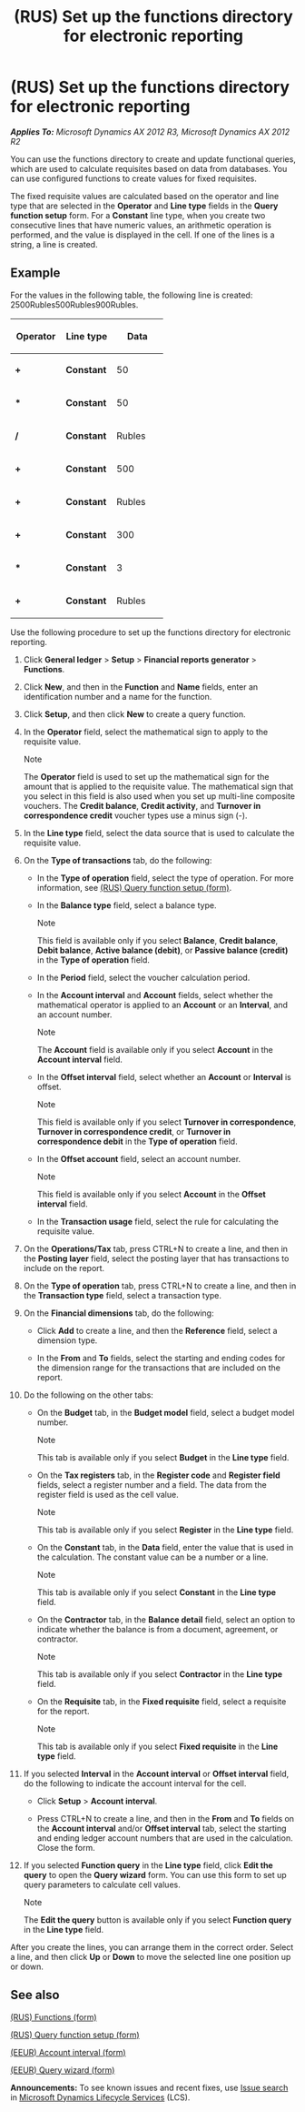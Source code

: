 ﻿---
title: (RUS) Set up the functions directory for electronic reporting
TOCTitle: (RUS) Set up the functions directory for electronic reporting
ms:assetid: a4ea6b5e-f7da-4a85-a21d-2477417fff98
ms:mtpsurl: https://technet.microsoft.com/en-us/library/JJ677638(v=AX.60)
ms:contentKeyID: 49384941
ms.date: 04/18/2014
mtps_version: v=AX.60
f1_keywords:
- reporting
- functions
- electronic reporting
- functions directory
---

# (RUS) Set up the functions directory for electronic reporting 


_**Applies To:** Microsoft Dynamics AX 2012 R3, Microsoft Dynamics AX 2012 R2_

You can use the functions directory to create and update functional queries, which are used to calculate requisites based on data from databases. You can use configured functions to create values for fixed requisites.

The fixed requisite values are calculated based on the operator and line type that are selected in the **Operator** and **Line type** fields in the **Query function setup** form. For a **Constant** line type, when you create two consecutive lines that have numeric values, an arithmetic operation is performed, and the value is displayed in the cell. If one of the lines is a string, a line is created.

## Example

For the values in the following table, the following line is created: 2500Rubles500Rubles900Rubles.

<table>
<colgroup>
<col style="width: 33%" />
<col style="width: 33%" />
<col style="width: 33%" />
</colgroup>
<thead>
<tr class="header">
<th><p><strong>Operator</strong></p></th>
<th><p><strong>Line type</strong></p></th>
<th><p><strong>Data</strong></p></th>
</tr>
</thead>
<tbody>
<tr class="odd">
<td><p><strong>+</strong></p></td>
<td><p><strong>Constant</strong></p></td>
<td><p>50</p></td>
</tr>
<tr class="even">
<td><p><strong>*</strong></p></td>
<td><p><strong>Constant</strong></p></td>
<td><p>50</p></td>
</tr>
<tr class="odd">
<td><p><strong>/</strong></p></td>
<td><p><strong>Constant</strong></p></td>
<td><p>Rubles</p></td>
</tr>
<tr class="even">
<td><p><strong>+</strong></p></td>
<td><p><strong>Constant</strong></p></td>
<td><p>500</p></td>
</tr>
<tr class="odd">
<td><p><strong>+</strong></p></td>
<td><p><strong>Constant</strong></p></td>
<td><p>Rubles</p></td>
</tr>
<tr class="even">
<td><p><strong>+</strong></p></td>
<td><p><strong>Constant</strong></p></td>
<td><p>300</p></td>
</tr>
<tr class="odd">
<td><p><strong>*</strong></p></td>
<td><p><strong>Constant</strong></p></td>
<td><p>3</p></td>
</tr>
<tr class="even">
<td><p><strong>+</strong></p></td>
<td><p><strong>Constant</strong></p></td>
<td><p>Rubles</p></td>
</tr>
</tbody>
</table>


Use the following procedure to set up the functions directory for electronic reporting.

1.  Click **General ledger** \> **Setup** \> **Financial reports generator** \> **Functions**.

2.  Click **New**, and then in the **Function** and **Name** fields, enter an identification number and a name for the function.

3.  Click **Setup**, and then click **New** to create a query function.

4.  In the **Operator** field, select the mathematical sign to apply to the requisite value.
    

    > [!NOTE]
    > <P>The <STRONG>Operator</STRONG> field is used to set up the mathematical sign for the amount that is applied to the requisite value. The mathematical sign that you select in this field is also used when you set up multi-line composite vouchers. The <STRONG>Credit balance</STRONG>, <STRONG>Credit activity</STRONG>, and <STRONG>Turnover in correspondence credit</STRONG> voucher types use a minus sign (-).</P>



5.  In the **Line type** field, select the data source that is used to calculate the requisite value.

6.  On the **Type of transactions** tab, do the following:
    
      - In the **Type of operation** field, select the type of operation. For more information, see [(RUS) Query function setup (form)](https://technet.microsoft.com/en-us/library/jj923571\(v=ax.60\)).
    
      - In the **Balance type** field, select a balance type.
        

        > [!NOTE]
        > <P>This field is available only if you select <STRONG>Balance</STRONG>, <STRONG>Credit balance</STRONG>, <STRONG>Debit balance</STRONG>, <STRONG>Active balance (debit)</STRONG>, or <STRONG>Passive balance (credit)</STRONG> in the <STRONG>Type of operation</STRONG> field.</P>

    
      - In the **Period** field, select the voucher calculation period.
    
      - In the **Account interval** and **Account** fields, select whether the mathematical operator is applied to an **Account** or an **Interval**, and an account number.
        

        > [!NOTE]
        > <P>The <STRONG>Account</STRONG> field is available only if you select <STRONG>Account</STRONG> in the <STRONG>Account interval</STRONG> field.</P>

    
      - In the **Offset interval** field, select whether an **Account** or **Interval** is offset.
        

        > [!NOTE]
        > <P>This field is available only if you select <STRONG>Turnover in correspondence</STRONG>, <STRONG>Turnover in correspondence credit</STRONG>, or <STRONG>Turnover in correspondence debit</STRONG> in the <STRONG>Type of operation</STRONG> field.</P>

    
      - In the **Offset account** field, select an account number.
        

        > [!NOTE]
        > <P>This field is available only if you select <STRONG>Account</STRONG> in the <STRONG>Offset interval</STRONG> field.</P>

    
      - In the **Transaction usage** field, select the rule for calculating the requisite value.

7.  On the **Operations/Tax** tab, press CTRL+N to create a line, and then in the **Posting layer** field, select the posting layer that has transactions to include on the report.

8.  On the **Type of operation** tab, press CTRL+N to create a line, and then in the **Transaction type** field, select a transaction type.

9.  On the **Financial dimensions** tab, do the following:
    
      - Click **Add** to create a line, and then the **Reference** field, select a dimension type.
    
      - In the **From** and **To** fields, select the starting and ending codes for the dimension range for the transactions that are included on the report.

10. Do the following on the other tabs:
    
      - On the **Budget** tab, in the **Budget model** field, select a budget model number.
        

        > [!NOTE]
        > <P>This tab is available only if you select <STRONG>Budget</STRONG> in the <STRONG>Line type</STRONG> field.</P>

    
      - On the **Tax registers** tab, in the **Register code** and **Register field** fields, select a register number and a field. The data from the register field is used as the cell value.
        

        > [!NOTE]
        > <P>This tab is available only if you select <STRONG>Register</STRONG> in the <STRONG>Line type</STRONG> field.</P>

    
      - On the **Constant** tab, in the **Data** field, enter the value that is used in the calculation. The constant value can be a number or a line.
        

        > [!NOTE]
        > <P>This tab is available only if you select <STRONG>Constant</STRONG> in the <STRONG>Line type</STRONG> field.</P>

    
      - On the **Contractor** tab, in the **Balance detail** field, select an option to indicate whether the balance is from a document, agreement, or contractor.
        

        > [!NOTE]
        > <P>This tab is available only if you select <STRONG>Contractor</STRONG> in the <STRONG>Line type</STRONG> field.</P>

    
      - On the **Requisite** tab, in the **Fixed requisite** field, select a requisite for the report.
        

        > [!NOTE]
        > <P>This tab is available only if you select <STRONG>Fixed requisite</STRONG> in the <STRONG>Line type</STRONG> field.</P>



11. If you selected **Interval** in the **Account interval** or **Offset interval** field, do the following to indicate the account interval for the cell.
    
      - Click **Setup** \> **Account interval**.
    
      - Press CTRL+N to create a line, and then in the **From** and **To** fields on the **Account interval** and/or **Offset interval** tab, select the starting and ending ledger account numbers that are used in the calculation. Close the form.

12. If you selected **Function query** in the **Line type** field, click **Edit the query** to open the **Query wizard** form. You can use this form to set up query parameters to calculate cell values.
    

    > [!NOTE]
    > <P>The <STRONG>Edit the query</STRONG> button is available only if you select <STRONG>Function query</STRONG> in the <STRONG>Line type</STRONG> field.</P>



After you create the lines, you can arrange them in the correct order. Select a line, and then click **Up** or **Down** to move the selected line one position up or down.

## See also

[(RUS) Functions (form)](https://technet.microsoft.com/en-us/library/jj710703\(v=ax.60\))

[(RUS) Query function setup (form)](https://technet.microsoft.com/en-us/library/jj923571\(v=ax.60\))

[(EEUR) Account interval (form)](https://technet.microsoft.com/en-us/library/jj710790\(v=ax.60\))

[(EEUR) Query wizard (form)](https://technet.microsoft.com/en-us/library/jj710772\(v=ax.60\))

  
**Announcements:** To see known issues and recent fixes, use [Issue search](http://go.microsoft.com/fwlink/?linkid=389258) in [Microsoft Dynamics Lifecycle Services](http://go.microsoft.com/fwlink/?linkid=306505) (LCS).

